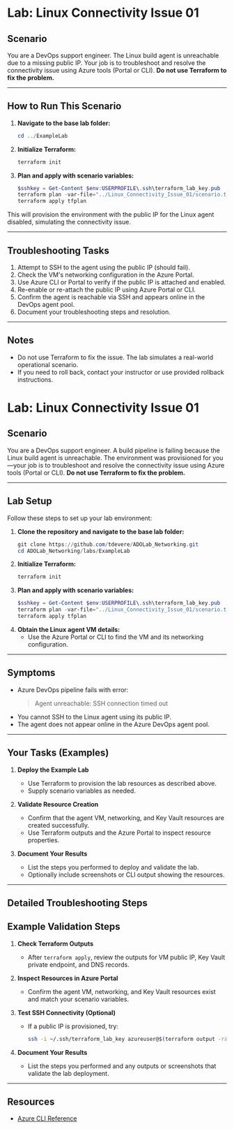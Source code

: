# Lab: Linux Connectivity Issue 01

## Scenario

You are a DevOps support engineer. The Linux build agent is unreachable due to a missing public IP. Your job is to troubleshoot and resolve the connectivity issue using Azure tools (Portal or CLI). **Do not use Terraform to fix the problem.**

---

## How to Run This Scenario

1. **Navigate to the base lab folder:**
   ```powershell
   cd ../ExampleLab
   ```
2. **Initialize Terraform:**
   ```powershell
   terraform init
   ```
3. **Plan and apply with scenario variables:**
   ```powershell
   $sshkey = Get-Content $env:USERPROFILE\.ssh\terraform_lab_key.pub
   terraform plan -var-file="../Linux_Connectivity_Issue_01/scenario.tfvars" -var="admin_ssh_key=$sshkey" -out=tfplan
   terraform apply tfplan
   ```

This will provision the environment with the public IP for the Linux agent disabled, simulating the connectivity issue.

---

## Troubleshooting Tasks

1. Attempt to SSH to the agent using the public IP (should fail).
2. Check the VM's networking configuration in the Azure Portal.
3. Use Azure CLI or Portal to verify if the public IP is attached and enabled.
4. Re-enable or re-attach the public IP using Azure Portal or CLI.
5. Confirm the agent is reachable via SSH and appears online in the DevOps agent pool.
6. Document your troubleshooting steps and resolution.

---

## Notes
- Do not use Terraform to fix the issue. The lab simulates a real-world operational scenario.
- If you need to roll back, contact your instructor or use provided rollback instructions.

# Lab: Linux Connectivity Issue 01

## Scenario

You are a DevOps support engineer. A build pipeline is failing because the Linux build agent is unreachable. The environment was provisioned for you—your job is to troubleshoot and resolve the connectivity issue using Azure tools (Portal or CLI). **Do not use Terraform to fix the problem.**

---

## Lab Setup

Follow these steps to set up your lab environment:

1. **Clone the repository and navigate to the base lab folder:**
   ```powershell
   git clone https://github.com/tdevere/ADOLab_Networking.git
   cd ADOLab_Networking/labs/ExampleLab
   ```
2. **Initialize Terraform:**
   ```powershell
   terraform init
   ```
3. **Plan and apply with scenario variables:**
   ```powershell
   $sshkey = Get-Content $env:USERPROFILE\.ssh\terraform_lab_key.pub
   terraform plan -var-file="../Linux_Connectivity_Issue_01/scenario.tfvars" -var="admin_ssh_key=$sshkey" -out=tfplan
   terraform apply tfplan
   ```
4. **Obtain the Linux agent VM details:**
   - Use the Azure Portal or CLI to find the VM and its networking configuration.

---

## Symptoms

- Azure DevOps pipeline fails with error:
  > Agent unreachable: SSH connection timed out
- You cannot SSH to the Linux agent using its public IP.
- The agent does not appear online in the Azure DevOps agent pool.

---

## Your Tasks (Examples)

1. **Deploy the Example Lab**
   - Use Terraform to provision the lab resources as described above.
   - Supply scenario variables as needed.

2. **Validate Resource Creation**
   - Confirm that the agent VM, networking, and Key Vault resources are created successfully.
   - Use Terraform outputs and the Azure Portal to inspect resource properties.

3. **Document Your Results**
   - List the steps you performed to deploy and validate the lab.
   - Optionally include screenshots or CLI output showing the resources.

---

## Detailed Troubleshooting Steps


## Example Validation Steps

1. **Check Terraform Outputs**
   - After `terraform apply`, review the outputs for VM public IP, Key Vault private endpoint, and DNS records.

2. **Inspect Resources in Azure Portal**
   - Confirm the agent VM, networking, and Key Vault resources exist and match your scenario variables.

3. **Test SSH Connectivity (Optional)**
   - If a public IP is provisioned, try:
     ```bash
     ssh -i ~/.ssh/terraform_lab_key azureuser@$(terraform output -raw agent_vm_public_ip)
     ```

4. **Document Your Results**
   - List the steps you performed and any outputs or screenshots that validate the lab deployment.

---

## Resources
- [Azure CLI Reference](https://learn.microsoft.com/en-us/cli/azure/)
